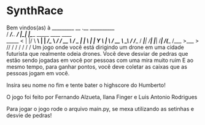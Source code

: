 # SynthRace
Bem vindos(as) à 
  _________             __  .__   __________                      
 /   _____/__.__. _____/  |_|  |__\______   \_____    ____  ____  
 \_____  <   |  |/    \   __\  |  \|       _/\__  \ _/ ___\/ __ \ 
 /        \___  |   |  \  | |   Y  \    |   \ / __ \\  \__\  ___/ 
/_______  / ____|___|  /__| |___|  /____|_  /(____  /\___  >___  >
        \/\/         \/          \/       \/      \/     \/    \/ 
Um jogo onde você está dirigindo um drone em uma cidade futurista que realmente odeia drones.
Você deve desviar de pedras que estão sendo jogadas em você por pessoas com uma mira muito ruim
E ao mesmo tempo, para ganhar pontos, você deve coletar as caixas que as pessoas jogam em você.

Insira seu nome no fim e tente bater o highscore do Humberto!

O jogo foi feito por Fernando Alzueta, Ilana Finger e Luis Antonio Rodrigues

Para jogar o jogo rode o arquivo main.py, se mexa utilizando as setinhas e desvie de pedras!